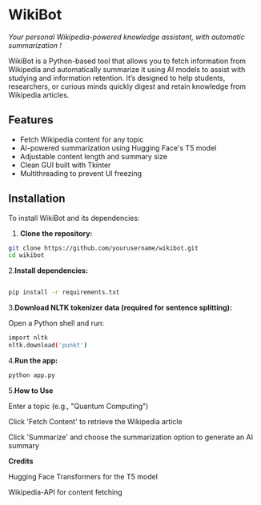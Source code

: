 # WikiBot  
*Your personal Wikipedia-powered knowledge assistant, with automatic summarization !*

WikiBot is a Python-based tool that allows you to fetch information from Wikipedia and automatically summarize it using AI models to assist with studying and information retention. It’s designed to help students, researchers, or curious minds quickly digest and retain knowledge from Wikipedia articles.

##  Features

- Fetch Wikipedia content for any topic
- AI-powered summarization using Hugging Face's T5 model
- Adjustable content length and summary size
- Clean GUI built with Tkinter
- Multithreading to prevent UI freezing

## Installation

To install WikiBot and its dependencies:

1. **Clone the repository:**

```bash
git clone https://github.com/yourusername/wikibot.git
cd wikibot
```

2.**Install dependencies:**

```bash

pip install -r requirements.txt
```
3.**Download NLTK tokenizer data (required for sentence splitting):**

Open a Python shell and run:
```bash
import nltk
nltk.download('punkt')
```

4.**Run the app:**

```bash
python app.py
```
5.**How to Use**

Enter a topic (e.g., "Quantum Computing")

Click 'Fetch Content' to retrieve the Wikipedia article

Click 'Summarize' and choose the summarization option  to generate an AI summary

**Credits**

Hugging Face Transformers for the T5 model

Wikipedia-API for content fetching




